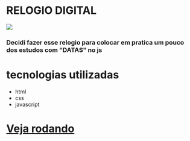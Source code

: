 # RELOGIO DIGITAL
 [<img src="https://media.giphy.com/media/lpgeO9trdMFCTKlkAO/giphy.gif">](https://thomascsantos.github.io/Relogio-Digital/)
 
 ### Decidi fazer esse relogio para colocar em pratica um pouco dos estudos com "DATAS" no js

 # tecnologias utilizadas
 - html 
 - css
 - javascript


 # <a href="https://thomascsantos.github.io/Relogio-Digital/">Veja rodando</a>
